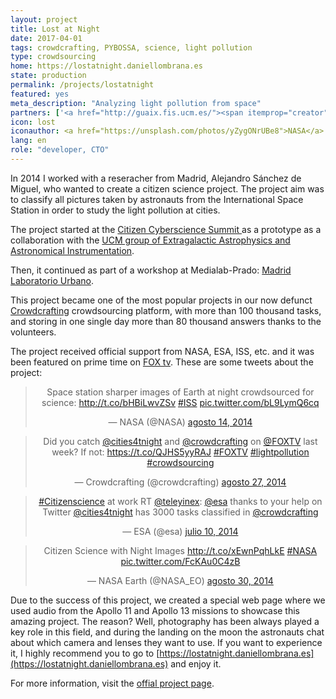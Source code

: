 ```yaml
---
layout: project
title: Lost at Night
date: 2017-04-01
tags: crowdcrafting, PYBOSSA, science, light pollution
type: crowdsourcing
home: https://lostatnight.daniellombrana.es
state: production
permalink: /projects/lostatnight
featured: yes
meta_description: "Analyzing light pollution from space"
partners: ['<a href="http://guaix.fis.ucm.es/"><span itemprop="creator">UCM group of Extragalactic Astrophysics and Astronomical Instrumentation</span></a>', '<a href="https://scifabric.com/"><span itemprop="creator"> Scifabric</span>', '<a href="http://crowdcrafting.org/"><span itemprop="creator">Crowdcrafting</span></a>']
icon: lost
iconauthor: <a href="https://unsplash.com/photos/yZygONrUBe8">NASA</a>
lang: en
role: "developer, CTO"
---
```


In 2014 I worked with a reseracher from Madrid, Alejandro Sánchez de Miguel, who wanted to create a citizen science project. The project aim was to classify all pictures taken by astronauts from the International Space Station in order to study the light pollution at cities.

The project started at the [ Citizen Cyberscience Summit ](http://cybersciencesummit.org/) as a prototype as a
collaboration with the [UCM group of Extragalactic Astrophysics and Astronomical Instrumentation](guaix.fis.ucm.es).

Then, it continued as part of a workshop at Medialab-Prado: [Madrid Laboratorio Urbano](http://medialab-prado.es/article/madridlaboratoriourbano).

This project became one of the most popular projects in our now defunct [Crowdcrafting](https://scifabric.com/crowdcrafting) crowdsourcing platform, with more than 100 thousand tasks, and storing in one single day more than 80 thousand answers thanks to the volunteers.

The project received official support from NASA, ESA, ISS, etc. and it was been featured on prime time on [FOX tv](https://video.foxnews.com/v/video-embed.html?video_id=3742323090001). These are some tweets about the project:

<blockquote class="twitter-tweet" lang="es" align="center"><p>Space station sharper images of Earth at night crowdsourced for science: <a href="http://t.co/bHBiLwvZSv">http://t.co/bHBiLwvZSv</a>   <a href="https://twitter.com/hashtag/ISS?src=hash">#ISS</a> <a href="http://t.co/bL9LymQ6cq">pic.twitter.com/bL9LymQ6cq</a></p>&mdash; NASA (@NASA) <a href="https://twitter.com/NASA/status/499963958552711168">agosto 14, 2014</a></blockquote>
<script async src="//platform.twitter.com/widgets.js" charset="utf-8"></script>

<blockquote class="twitter-tweet" lang="es" align="center"><p>Did you catch <a href="https://twitter.com/cities4tnight">@cities4tnight</a> and <a href="https://twitter.com/crowdcrafting">@crowdcrafting</a> on <a href="https://twitter.com/FOXTV">@FOXTV</a> last week? If not: <a href="https://t.co/QJHS5yyRAJ">https://t.co/QJHS5yyRAJ</a> <a href="https://twitter.com/hashtag/FOXTV?src=hash">#FOXTV</a> <a href="https://twitter.com/hashtag/lightpollution?src=hash">#lightpollution</a> <a href="https://twitter.com/hashtag/crowdsourcing?src=hash">#crowdsourcing</a></p>&mdash; Crowdcrafting (@crowdcrafting) <a href="https://twitter.com/crowdcrafting/status/504596643648638976">agosto 27, 2014</a></blockquote>
<script async src="//platform.twitter.com/widgets.js" charset="utf-8"></script>


<blockquote class="twitter-tweet" lang="es" align="center"><p><a href="https://twitter.com/hashtag/Citizenscience?src=hash">#Citizenscience</a> at work RT <a href="https://twitter.com/teleyinex">@teleyinex</a>: <a href="https://twitter.com/esa">@esa</a> thanks to your help on Twitter <a href="https://twitter.com/cities4tnight">@cities4tnight</a> has 3000 tasks classified in <a href="https://twitter.com/crowdcrafting">@crowdcrafting</a></p>&mdash; ESA (@esa) <a href="https://twitter.com/esa/status/487228335018475521">julio 10, 2014</a></blockquote>
<script async src="//platform.twitter.com/widgets.js" charset="utf-8"></script>


<blockquote class="twitter-tweet" lang="es" align="center"><p>Citizen Science with Night Images <a href="http://t.co/xEwnPqhLkE">http://t.co/xEwnPqhLkE</a> <a href="https://twitter.com/hashtag/NASA?src=hash">#NASA</a> <a href="http://t.co/FcKAu0C4zB">pic.twitter.com/FcKAu0C4zB</a></p>&mdash; NASA Earth (@NASA_EO) <a href="https://twitter.com/NASA_EO/status/505716577619439616">agosto 30, 2014</a></blockquote>
<script async src="//platform.twitter.com/widgets.js" charset="utf-8"></script>

Due to the success of this project, we created a special web page where we used audio from the Apollo 11 and Apollo 13 missions to showcase this amazing project. The reason? Well, photography has been always played a key role in this field, and during the landing on the moon the astronauts chat about which camera and lenses they want to use. If you want to experience it, I highly recommend you to go to [https://lostatnight.daniellombrana.es](https://lostatnight.daniellombrana.es) and enjoy it.

For more information, visit the [offial project page](https://www.citiesatnight.org/).
